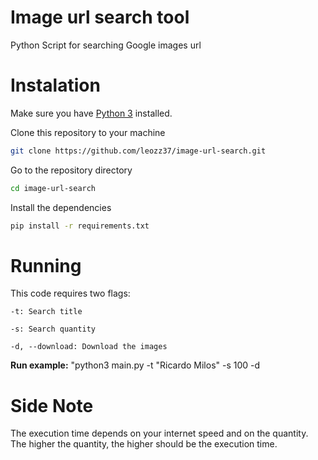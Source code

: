 # Image url search tool

Python Script for searching Google images url

Instalation
===========
Make sure you have [Python 3](https://www.python.org/) installed.

Clone this repository to your machine
```bash
git clone https://github.com/leozz37/image-url-search.git
```

Go to the repository directory
```bash
cd image-url-search
```

Install the dependencies
```bash
pip install -r requirements.txt
```

Running
=======

This code requires two flags:

    -t: Search title

    -s: Search quantity
    
    -d, --download: Download the images

**Run example:** "python3 main.py -t "Ricardo Milos" -s 100 -d

Side Note
=========

The execution time depends on your internet speed and on the quantity. The higher the quantity, the higher should be the execution time.
